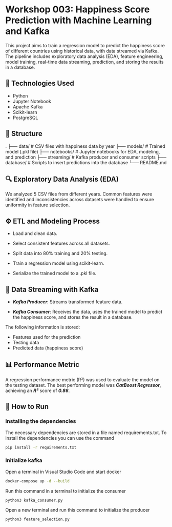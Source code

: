 # Workshop 003: Happiness Score Prediction with Machine Learning and Kafka

This project aims to train a regression model to predict the happiness score of different countries using historical data, with data streamed via Kafka. The pipeline includes exploratory data analysis (EDA), feature engineering, model training, real-time data streaming, prediction, and storing the results in a database.


## 🧪 Technologies Used

- Python
- Jupyter Notebook
- Apache Kafka
- Scikit-learn
- PostgreSQL

## 📁 Structure

.
├── data/                    # CSV files with happiness data by year
├── models/                  # Trained model (.pkl file)
├── notebooks/               # Jupyter notebooks for EDA, modeling, and prediction
├── streaming/               # Kafka producer and consumer scripts
├── database/                # Scripts to insert predictions into the database
└── README.md

## 🔍 Exploratory Data Analysis (EDA)

We analyzed 5 CSV files from different years. Common features were identified and inconsistencies across datasets were handled to ensure uniformity in feature selection.

## ⚙️ ETL and Modeling Process

- Load and clean data.

- Select consistent features across all datasets.

- Split data into 80% training and 20% testing.

- Train a regression model using scikit-learn.

- Serialize the trained model to a .pkl file.


## 🔄 Data Streaming with Kafka

- **_Kafka Producer_**: Streams transformed feature data.

- **_Kafka Consumer_**: Receives the data, uses the trained model to predict the happiness score, and stores the result in a database.

The following information is stored:

- Features used for the prediction
- Testing data
- Predicted data (happiness score)

## 📊 Performance Metric

A regression performance metric (R²) was used to evaluate the model on the testing dataset. The best performing model was **_CatBoost Regressor_**, achieving an **_R²_** score of **_0.86_**.


## 🚀 How to Run

### Installing the dependencies
The necessary dependencies are stored in a file named requirements.txt. To install the dependencies you can use the command
```bash
pip install -r requirements.txt
```

### Initialize kafka

Open a terminal in Visual Studio Code and start docker
```bash
docker-compose up -d --build
```

Run this command in a terminal to initialize the consumer
```bash
python3 kafka_consumer.py 
```

Open a new terminal and run this command to initialize the producer
```bash
python3 feature_selection.py
```



